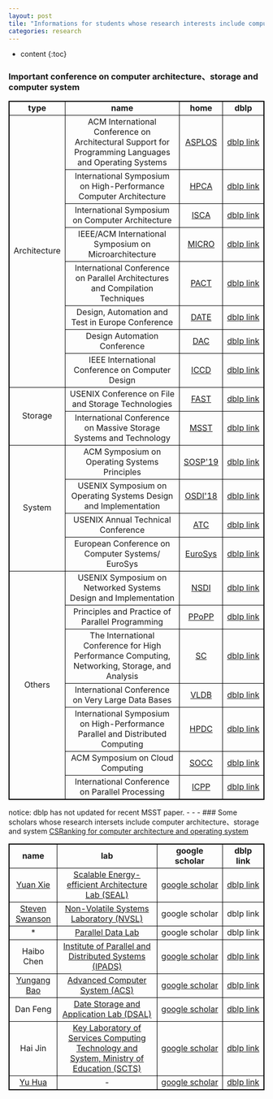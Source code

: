 ```yaml
---
layout: post
tile: "Informations for students whose research interests include computer architecture 、storage and system"
categories: research
---
```


* content
{:toc}

### Important conference on  computer architecture、storage and computer system
<html>
<head>
  <style>
    table,
    th,
    td {
      border: 1px solid black;
    }
  </style>
</head>

<body>
<table>
   <tr>
  	 <td align="center"><b>type</b></td> 
	 <td align="center"><b>name</b></td> 
	 <td align="center"><b>home</b></td>
       	 <td align="center"><b>dblp</b></td>
   </tr>
   <tr> 
  	<td rowspan="8">Architecture</td>
        <td align="center">ACM International Conference on Architectural Support for Programming Languages and Operating Systems</td>  
        <td align="center"> <a href="https://asplos-conference.org"> ASPLOS </a> </td>
        <td noWrap align="center"> <a href="https://dblp.uni-trier.de/db/conf/asplos/index.html">dblp link</a></td>		
    </tr>
    <tr align="center">
        <td >International Symposium on High-Performance Computer Architecture</td>
	    <td> <a href="http://hpca2019.seas.gwu.edu">HPCA </a> </td>
        <td> <a href="https://dblp.uni-trier.de/db/conf/hpca">dblp link</a></td>		
    </tr>
   <tr align="center">
        <td >International Symposium on Computer Architecture </td>
	    <td> <a href="https://iscaconf.org/isca2019/index.html">ISCA </a> </td>
        <td> <a href="https://dblp.uni-trier.de/db/conf/isca">dblp link</a></td>		
    </tr>
    <tr align="center">
        <td >IEEE/ACM International Symposium on Microarchitecture</td>
	<td> <a href="https://www.microarch.org/micro52">MICRO </a> </td>
        <td> <a href="https://dblp.uni-trier.de/db/conf/micro">dblp link</a></td>			  
    </tr>
    <tr align="center">
        <td >International Conference on Parallel Architectures and Compilation Techniques</td>
	    <td><a href="http://pactconf.org">PACT</a></td>
        <td> <a href="https://dblp.uni-trier.de/db/conf/IEEEpact">dblp link</a></td>				  
    </tr>
    <tr align="center">
        <td >Design, Automation and Test in Europe Conference</td>
	    <td><a href="https://www.date-conference.com">DATE</a></td>
        <td> <a href="https://dblp.uni-trier.de/db/conf/date">dblp link</a></td>				
    </tr>
    <tr align="center">
        <td >Design Automation Conference</td>
	    <td><a href="https://www.dac.com">DAC</a></td>
        <td> <a href="https://dblp.uni-trier.de/db/conf/dac">dblp link</a></td>			  
    </tr>
    <tr align="center">
        <td >IEEE International Conference on Computer Design</td>
	    <td><a href="https://www.iccd-conf.com">ICCD</a></td>
        <td> <a href="https://dblp.uni-trier.de/db/conf/iccd">dblp link</a></td>
    </tr>
    <tr align="center">
        <td rowspan="2">Storage</td>    
        <td >USENIX Conference on File and Storage Technologies</td>
	    <td><a href="https://www.usenix.org/conference/fast19">FAST</a></td>
        <td> <a href="https://dblp.uni-trier.de/db/conf/fast">dblp link</a></td>			  
    </tr>
    <tr align="center">
        <td >International Conference on Massive Storage Systems and Technology</td>
	    <td><a href="http://storageconference.us">MSST</a></td>
        <td> <a href="https://dblp.uni-trier.de/db/conf/mss/index.html">dblp link</a></td>			  
    </tr>
    <tr align="center">
        <td rowspan="4">System</td>    
        <td >ACM Symposium on Operating Systems Principles</td>
	    <td><a href="https://www.sigops.org/s/conferences/sosp/2019">SOSP'19</a></td>
        <td> <a href="https://dblp.uni-trier.de/db/conf/sosp">dblp link</a></td>			  
    </tr>
    <tr align="center">
        <td >USENIX Symposium on Operating Systems Design and Implementation</td>
	    <td><a href="https://www.usenix.org/conference/osdi18">OSDI'18</a></td>
        <td> <a href="https://dblp.uni-trier.de/db/conf/osdi">dblp link</a></td>			  
    </tr>
    <tr align="center">
        <td >USENIX Annual Technical Conference</td>
	    <td><a href="https://www.usenix.org/conference/atc19">ATC</a></td>
        <td> <a href="https://dblp.uni-trier.de/db/conf/usenix/index.html">dblp link</a></td>			  
    </tr>
    <tr align="center">
        <td >European Conference on Computer Systems/ EuroSys</td>
	    <td><a href="http://eurosys2019.org">EuroSys</a></td>
        <td> <a href="https://dblp.uni-trier.de/db/conf/eurosys">dblp link</a></td>				  
    </tr>
    <tr align="center">
        <td rowspan="7">Others</td>    
        <td >USENIX Symposium on Networked Systems Design and Implementation</td>
	    <td><a href="https://www.usenix.org/conference/nsdi19">NSDI</a></td>
        <td> <a href="https://dblp.uni-trier.de/db/conf/nsdi">dblp link</a></td>			  
    </tr>
    <tr align="center">
        <td >Principles and Practice of Parallel Programming</td>
	    <td><a href="https://ppopp18.sigplan.org">PPoPP</a></td>
        <td> <a href="https://dblp.uni-trier.de/db/conf/ppopp">dblp link</a></td>		
    </tr>
    <tr align="center">
        <td >The International Conference for High Performance Computing, Networking, Storage, and Analysis</td>
	    <td><a href="https://sc19.supercomputing.org">SC</a></td>
        <td> <a href="https://dblp.uni-trier.de/db/conf/sc/index.html)">dblp link</a></td>				  
    </tr>
    <tr align="center">
        <td >International Conference on Very Large Data Bases</td>
	    <td><a href="http://vldb.org/2019">VLDB</a></td>
        <td> <a href="https://dblp.uni-trier.de/db/conf/vldb/index.html)">dblp link</a></td>		  
    </tr>
    <tr align="center">
        <td >International Symposium on High-Performance Parallel and Distributed Computing</td>
	    <td><a href="http://www.hpdc.org/2019">HPDC</a></td>
        <td> <a href="https://dblp.uni-trier.de/db/conf/hpdc/index.html)">dblp link</a></td>			  
    </tr>
    <tr align="center">
        <td >ACM Symposium on Cloud Computing</td>
	    <td><a href="https://acmsocc.github.io/2019">SOCC</a></td>
        <td> <a href="https://dblp.uni-trier.de/db/conf/cloud">dblp link</a></td>		  
    </tr>
    <tr align="center">
        <td >International Conference on Parallel Processing</td>
	    <td><a href="https://www.hpcs.cs.tsukuba.ac.jp/icpp2019">ICPP</a></td>
        <td> <a href="https://dblp.uni-trier.de/db/conf/icpp">dblp link</a></td>		  
    </tr>
</table>
</body>
</html>
notice: dblp has not updated for recent MSST paper.
- - -
### Some scholars  whose research intersets include computer architecture、storage and system
<a href="http://csrankings.org/#/index?arch&ops&world">CSRanking for computer architecture and operating system</a>

<html>
<body>
<table>
    <tr>
        <td align="center"><b>name</b></td> 
        <td align="center"><b>lab</b></td>
        <td align="center"><b>google scholar</b></td> 
        <td align="center"><b>dblp link</b></td>
      </tr>
    <tr align="center">
        <td><a href="https://www.ece.ucsb.edu/~yuanxie">Yuan Xie</a></td> 
        <td><a href="https://seal.ece.ucsb.edu">Scalable Energy-efficient Architecture Lab (SEAL)</a></td>
        <td noWrap><a href="https://scholar.google.com/citations?user=dK2ZuDcAAAAJ&hl=zh-CN&oi=ao">google scholar</a></td> 
        <td noWrap><a href="https://dblp.uni-trier.de/pers/hd/x/Xie_0001:Yuan">dblp link</a></td>
      </tr>
    <tr align="center">
        <td><a href="http://swanson.ucsd.edu">Steven Swanson</a></td> 
        <td><a href="http://nvsl.ucsd.edu/index.php?path=home">Non-Volatile Systems Laboratory (NVSL)</a></td>
        <td>google scholar</td> 
        <td>dblp link</td>
      </tr>
     <tr align="center">
        <td>*</td> 
        <td><a href="http://www.pdl.cmu.edu/index.shtml">Parallel Data Lab</a></td>
        <td>google scholar</td> 
        <td>dblp link</td>
     </tr>
     <tr align="center">
        <td>Haibo Chen</td> 
        <td><a href="https://ipads.se.sjtu.edu.cn">Institute of Parallel and Distributed Systems (IPADS)</a></td>
        <td><a href="https://scholar.google.com/citations?user=qd9xSkYAAAAJ&hl=zh-CN&oi=ao">google scholar</a></td> 
        <td><a href="https://dblp.uni-trier.de/pers/hd/c/Chen:Haibo">dblp link</a></td>
     </tr>
     <tr align="center">
        <td><a href="http://acs.ict.ac.cn/baoyg">Yungang Bao</a></td> 
        <td><a href="http://acs.ict.ac.cn">Advanced Computer System (ACS)</a></td>
        <td><a href="https://scholar.google.com/citations?hl=zh-CN&user=F2vVbs8AAAAJ&view_op=list_works&sortby=pubdate">google scholar</a></td> 
        <td><a href="https://dblp.uni-trier.de/pers/hd/b/Bao:Yungang">dblp link</a></td>
      </tr>
     <tr align="center">
        <td>Dan Feng</td> 
        <td><a href="http://stlab.wnlo.hust.edu.cn">Date Storage and Application Lab (DSAL)</a></td>
        <td><a href="https://scholar.google.com/citations?hl=zh-CN&user=g57OG4QAAAAJ">google scholar</a></td> 
        <td><a href="https://dblp.uni-trier.de/pers/hd/f/Feng_0001:Dan">dblp link</a></td>
      </tr>
     <tr align="center">
        <td>Hai Jin</td> 
        <td><a href="http://grid.hust.edu.cn">Key Laboratory of Services Computing Technology and System, Ministry of Education (SCTS)</a></td>
        <td><a href="https://scholar.google.com/citations?hl=zh-CN&user=o02W0aEAAAAJ">google scholar</a></td> 
        <td><a href="https://dblp.uni-trier.de/pers/hd/j/Jin_0001:Hai">dblp link</a></td>
     </tr>
     <tr align="center">
        <td><a href="https://csyhua.github.io">Yu Hua</a></td> 
        <td>-</td>
        <td><a href="https://scholar.google.com/citations?user=jjvTZT8AAAAJ&hl=zh-CN&oi=sra">google scholar</a></td> 
        <td><a href="https://dblp.uni-trier.de/pers/hd/h/Hua_0001:Yu">dblp link</a></td>
    </tr>
</table>
</body>
</html>
